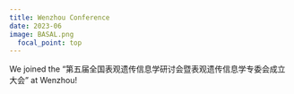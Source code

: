 ```yaml
---
title: Wenzhou Conference
date: 2023-06
image: BASAL.png
  focal_point: top
---
```

We joined the “第五届全国表观遗传信息学研讨会暨表观遗传信息学专委会成立大会” at Wenzhou!
